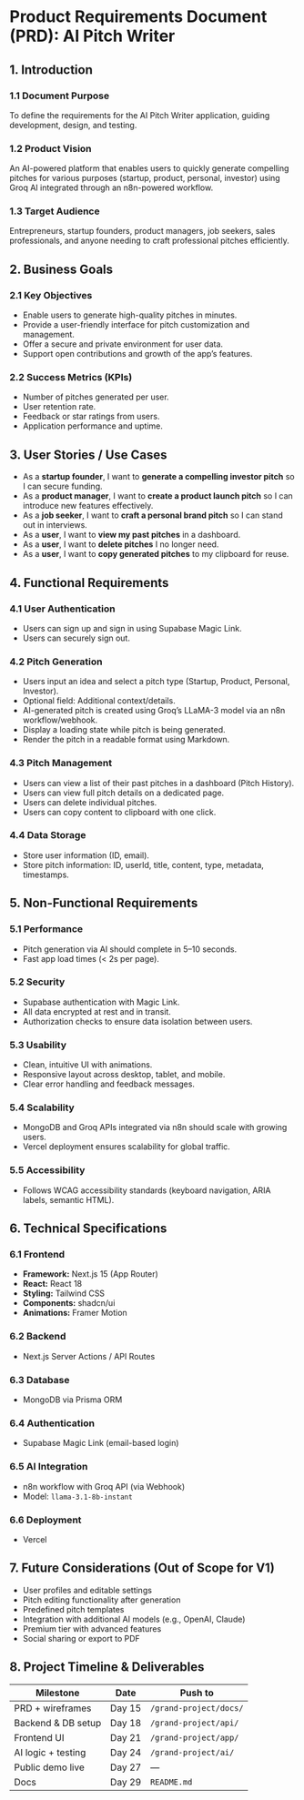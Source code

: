 # Product Requirements Document (PRD): AI Pitch Writer

## 1. Introduction

### 1.1 Document Purpose
To define the requirements for the AI Pitch Writer application, guiding development, design, and testing.

### 1.2 Product Vision
An AI-powered platform that enables users to quickly generate compelling pitches for various purposes (startup, product, personal, investor) using Groq AI integrated through an n8n-powered workflow.

### 1.3 Target Audience
Entrepreneurs, startup founders, product managers, job seekers, sales professionals, and anyone needing to craft professional pitches efficiently.

## 2. Business Goals

### 2.1 Key Objectives
- Enable users to generate high-quality pitches in minutes.
- Provide a user-friendly interface for pitch customization and management.
- Offer a secure and private environment for user data.
- Support open contributions and growth of the app’s features.

### 2.2 Success Metrics (KPIs)
- Number of pitches generated per user.
- User retention rate.
- Feedback or star ratings from users.
- Application performance and uptime.

## 3. User Stories / Use Cases

- As a **startup founder**, I want to **generate a compelling investor pitch** so I can secure funding.
- As a **product manager**, I want to **create a product launch pitch** so I can introduce new features effectively.
- As a **job seeker**, I want to **craft a personal brand pitch** so I can stand out in interviews.
- As a **user**, I want to **view my past pitches** in a dashboard.
- As a **user**, I want to **delete pitches** I no longer need.
- As a **user**, I want to **copy generated pitches** to my clipboard for reuse.

## 4. Functional Requirements

### 4.1 User Authentication
- Users can sign up and sign in using Supabase Magic Link.
- Users can securely sign out.

### 4.2 Pitch Generation
- Users input an idea and select a pitch type (Startup, Product, Personal, Investor).
- Optional field: Additional context/details.
- AI-generated pitch is created using Groq’s LLaMA-3 model via an n8n workflow/webhook.
- Display a loading state while pitch is being generated.
- Render the pitch in a readable format using Markdown.

### 4.3 Pitch Management
- Users can view a list of their past pitches in a dashboard (Pitch History).
- Users can view full pitch details on a dedicated page.
- Users can delete individual pitches.
- Users can copy content to clipboard with one click.

### 4.4 Data Storage
- Store user information (ID, email).
- Store pitch information: ID, userId, title, content, type, metadata, timestamps.

## 5. Non-Functional Requirements

### 5.1 Performance
- Pitch generation via AI should complete in 5–10 seconds.
- Fast app load times (< 2s per page).

### 5.2 Security
- Supabase authentication with Magic Link.
- All data encrypted at rest and in transit.
- Authorization checks to ensure data isolation between users.

### 5.3 Usability
- Clean, intuitive UI with animations.
- Responsive layout across desktop, tablet, and mobile.
- Clear error handling and feedback messages.

### 5.4 Scalability
- MongoDB and Groq APIs integrated via n8n should scale with growing users.
- Vercel deployment ensures scalability for global traffic.

### 5.5 Accessibility
- Follows WCAG accessibility standards (keyboard navigation, ARIA labels, semantic HTML).

## 6. Technical Specifications

### 6.1 Frontend
- **Framework:** Next.js 15 (App Router)
- **React:** React 18
- **Styling:** Tailwind CSS
- **Components:** shadcn/ui
- **Animations:** Framer Motion

### 6.2 Backend
- Next.js Server Actions / API Routes

### 6.3 Database
- MongoDB via Prisma ORM

### 6.4 Authentication
- Supabase Magic Link (email-based login)

### 6.5 AI Integration
- n8n workflow with Groq API (via Webhook)
- Model: `llama-3.1-8b-instant`

### 6.6 Deployment
- Vercel

## 7. Future Considerations (Out of Scope for V1)

- User profiles and editable settings
- Pitch editing functionality after generation
- Predefined pitch templates
- Integration with additional AI models (e.g., OpenAI, Claude)
- Premium tier with advanced features
- Social sharing or export to PDF

## 8. Project Timeline & Deliverables

| **Milestone**             | **Date**   | **Push to**                 |
|--------------------------|------------|-----------------------------|
| PRD + wireframes         | Day 15     | `/grand-project/docs/`     |
| Backend & DB setup       | Day 18     | `/grand-project/api/`      |
| Frontend UI              | Day 21     | `/grand-project/app/`      |
| AI logic + testing       | Day 24     | `/grand-project/ai/`       |
| Public demo live         | Day 27     | —                           |
| Docs  | Day 29     | `README.md`                |
